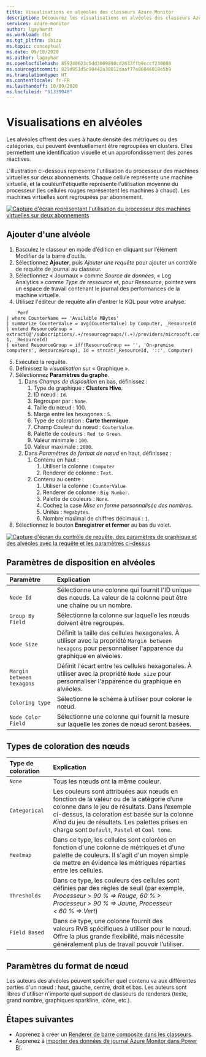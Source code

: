```yaml
---
title: Visualisations en alvéoles des classeurs Azure Monitor
description: Découvrez les visualisations en alvéoles des classeurs Azure Monitor.
services: azure-monitor
author: lgayhardt
ms.workload: tbd
ms.tgt_pltfrm: ibiza
ms.topic: conceptual
ms.date: 09/18/2020
ms.author: lagayhar
ms.openlocfilehash: 859240623c5dd3009890cd2633ffb9cccf230080
ms.sourcegitcommit: 829d951d5c90442a38012daaf77e86046018e5b9
ms.translationtype: HT
ms.contentlocale: fr-FR
ms.lasthandoff: 10/09/2020
ms.locfileid: "91339048"
---
```

# <a name="honey-comb-visualizations"></a>Visualisations en alvéoles

Les alvéoles offrent des vues à haute densité des métriques ou des catégories, qui peuvent éventuellement être regroupées en clusters. Elles permettent une identification visuelle et un approfondissement des zones réactives.

L'illustration ci-dessous représente l'utilisation du processeur des machines virtuelles sur deux abonnements. Chaque cellule représente une machine virtuelle, et la couleur/l'étiquette représente l'utilisation moyenne du processeur (les cellules rouges représentent les machines à chaud). Les machines virtuelles sont regroupées par abonnement.

[![Capture d'écran représentant l'utilisation du processeur des machines virtuelles sur deux abonnements](.\media\workbooks-honey-comb\cpu-example.png)](.\media\workbooks-honey-comb\cpu-example.png#lightbox)

## <a name="adding-a-honey-comb"></a>Ajouter d'une alvéole

1. Basculez le classeur en mode d’édition en cliquant sur l’élément Modifier de la barre d’outils.
2. Sélectionnez **Ajouter**, puis *Ajouter une requête* pour ajouter un contrôle de requête de journal au classeur.
3. Sélectionnez « Journaux » comme *Source de données*, « Log Analytics » comme *Type de ressource* et, pour *Ressource*, pointez vers un espace de travail contenant le journal des performances de la machine virtuelle.
4. Utilisez l'éditeur de requête afin d'entrer le KQL pour votre analyse.

```kusto
    Perf
| where CounterName == 'Available MBytes'
| summarize CounterValue = avg(CounterValue) by Computer, _ResourceId
| extend ResourceGroup = extract(@'/subscriptions/.+/resourcegroups/(.+)/providers/microsoft.compute/virtualmachines/.+', 1, _ResourceId)
| extend ResourceGroup = iff(ResourceGroup == '', 'On-premise computers', ResourceGroup), Id = strcat(_ResourceId, '::', Computer)
```

5. Exécutez la requête.
6. Définissez la *visualisation* sur « Graphique ».
7. Sélectionnez **Paramètres du graphe**.
    1. Dans *Champs de disposition* en bas, définissez :
        1. Type de graphique : **Clusters Hive**.
        2. ID nœud : `Id`.
        3. Regrouper par : `None`.
        4. Taille du nœud : 100.
        5. Marge entre les hexagones : `5`.
        6. Type de coloration : **Carte thermique**.
        7. Champ Couleur du nœud : `CouterValue`.
        8. Palette de couleurs : `Red to Green`.
        9. Valeur minimale : `100`.
        10. Valeur maximale : `2000`.
    2. Dans *Paramètres de format de nœud* en haut, définissez :
        1. Contenu en haut :
            1. Utiliser la colonne : `Computer`
            2. Renderer de colonne : `Text`.
        9. Contenu au centre :
            1. Utiliser la colonne : `CounterValue`
            2. Renderer de colonne : `Big Number`.
            3. Palette de couleurs : `None`.
            4. Cochez la case *Mise en forme personnalisée des nombres*.
            5. Unités : `Megabytes`.
            6. Nombre maximal de chiffres décimaux : `1`.
8. Sélectionnez le bouton **Enregistrer et fermer** au bas du volet.

[![Capture d'écran du contrôle de requête, des paramètres de graphique et des alvéoles avec la requête et les paramètres ci-dessus](.\media\workbooks-honey-comb\available-memory.png)](.\media\workbooks-honey-comb\available-memory.png#lightbox)

## <a name="honey-comb-layout-settings"></a>Paramètres de disposition en alvéoles

| Paramètre | Explication |
|:------------- |:-------------|
| `Node Id` | Sélectionne une colonne qui fournit l'ID unique des nœuds. La valeur de la colonne peut être une chaîne ou un nombre. |
| `Group By Field` | Sélectionne la colonne sur laquelle les nœuds doivent être regroupés. |
| `Node Size` | Définit la taille des cellules hexagonales. À utiliser avec la propriété `Margin between hexagons` pour personnaliser l'apparence du graphique en alvéoles. |
| `Margin between hexagons` | Définit l'écart entre les cellules hexagonales. À utiliser avec la propriété `Node size` pour personnaliser l'apparence du graphique en alvéoles. |
| `Coloring type` | Sélectionne le schéma à utiliser pour colorer le nœud. |
| `Node Color Field` | Sélectionne une colonne qui fournit la mesure sur laquelle les zones de nœud seront basées. |

## <a name="node-coloring-types"></a>Types de coloration des nœuds

| Type de coloration | Explication |
|:------------- |:-------------|
| `None` | Tous les nœuds ont la même couleur. |
| `Categorical` | Les couleurs sont attribuées aux nœuds en fonction de la valeur ou de la catégorie d’une colonne dans le jeu de résultats. Dans l’exemple ci-dessus, la coloration est basée sur la colonne _Kind_ du jeu de résultats. Les palettes prises en charge sont `Default`, `Pastel` et `Cool tone`.  |
| `Heatmap` | Dans ce type, les cellules sont colorées en fonction d'une colonne de métriques et d'une palette de couleurs. Il s'agit d'un moyen simple de mettre en évidence les métriques réparties entre les cellules. |
| `Thresholds` | Dans ce type, les couleurs des cellules sont définies par des règles de seuil (par exemple, _Processeur > 90 % => Rouge, 60 % > Processeur > 90 % => Jaune, Processeur < 60 % => Vert_) |
| `Field Based` | Dans ce type, une colonne fournit des valeurs RVB spécifiques à utiliser pour le nœud. Offre la plus grande flexibilité, mais nécessite généralement plus de travail pouvoir l’utiliser.  |
      
## <a name="node-format-settings"></a>Paramètres du format de nœud

Les auteurs des alvéoles peuvent spécifier quel contenu va aux différentes parties d'un nœud : haut, gauche, centre, droit et bas. Les auteurs sont libres d'utiliser n'importe quel support de classeurs de renderers (texte, grand nombre, graphiques sparkline, icône, etc.).

## <a name="next-steps"></a>Étapes suivantes

- Apprenez à créer un [Renderer de barre composite dans les classeurs](workbooks-composite-bar.md).
- Apprenez à [importer des données de journal Azure Monitor dans Power BI](powerbi.md).
